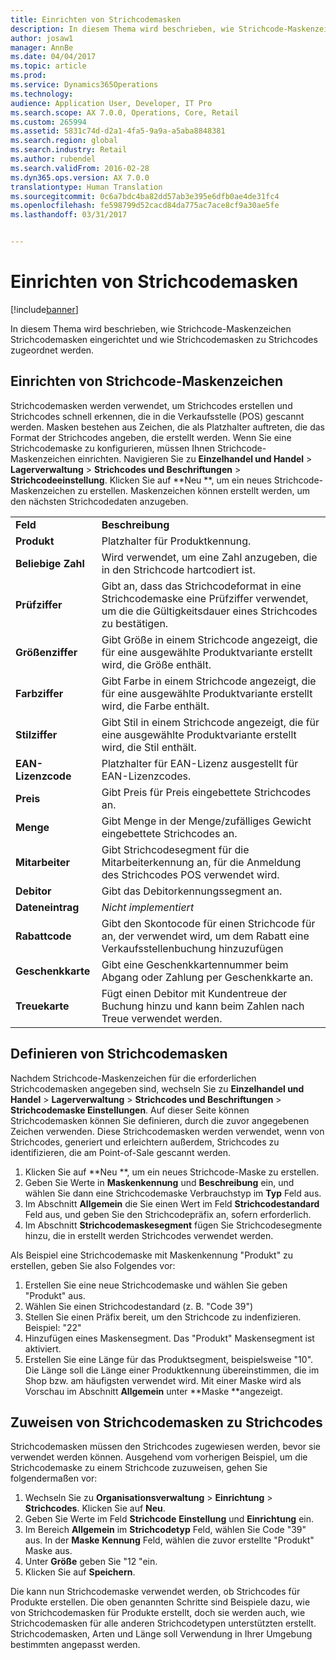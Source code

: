 ```yaml
---
title: Einrichten von Strichcodemasken
description: In diesem Thema wird beschrieben, wie Strichcode-Maskenzeichen Strichcodemasken eingerichtet und wie Strichcodemasken zu Strichcodes zugeordnet werden.
author: josaw1
manager: AnnBe
ms.date: 04/04/2017
ms.topic: article
ms.prod: 
ms.service: Dynamics365Operations
ms.technology: 
audience: Application User, Developer, IT Pro
ms.search.scope: AX 7.0.0, Operations, Core, Retail
ms.custom: 265994
ms.assetid: 5831c74d-d2a1-4fa5-9a9a-a5aba8848381
ms.search.region: global
ms.search.industry: Retail
ms.author: rubendel
ms.search.validFrom: 2016-02-28
ms.dyn365.ops.version: AX 7.0.0
translationtype: Human Translation
ms.sourcegitcommit: 0c6a7bdc4ba82dd57ab3e395e6dfb0ae4de31fc4
ms.openlocfilehash: fe598799d52cacd84da775ac7ace8cf9a30ae5fe
ms.lasthandoff: 03/31/2017


---
```


# <a name="set-up-bar-code-masks"></a>Einrichten von Strichcodemasken

[!include[banner](includes/banner.md)]


In diesem Thema wird beschrieben, wie Strichcode-Maskenzeichen Strichcodemasken eingerichtet und wie Strichcodemasken zu Strichcodes zugeordnet werden.

<a name="set-up-bar-code-mask-characters"></a>Einrichten von Strichcode-Maskenzeichen
-------------------------------

Strichcodemasken werden verwendet, um Strichcodes erstellen und Strichcodes schnell erkennen, die in die Verkaufsstelle (POS) gescannt werden. Masken bestehen aus Zeichen, die als Platzhalter auftreten, die das Format der Strichcodes angeben, die erstellt werden. Wenn Sie eine Strichcodemaske zu konfigurieren, müssen Ihnen Strichcode-Maskenzeichen einrichten. Navigieren Sie zu **Einzelhandel und Handel** &gt; **Lagerverwaltung** &gt; **Strichcodes und Beschriftungen** &gt; **Strichcodeeinstellung**. Klicken Sie auf **Neu **, um ein neues Strichcode-Maskenzeichen zu erstellen. Maskenzeichen können erstellt werden, um den nächsten Strichcodedaten anzugeben.

|                      |                                                                                                                 |
|----------------------|-----------------------------------------------------------------------------------------------------------------|
| **Feld**            | **Beschreibung**                                                                                                 |
| **Produkt**          | Platzhalter für Produktkennung.                                                                                     |
| **Beliebige Zahl**       | Wird verwendet, um eine Zahl anzugeben, die in den Strichcode hartcodiert ist.                                                  |
| **Prüfziffer**      | Gibt an, dass das Strichcodeformat in eine Strichcodemaske eine Prüfziffer verwendet, um die die Gültigkeitsdauer eines Strichcodes zu bestätigen. |
| **Größenziffer**       | Gibt Größe in einem Strichcode angezeigt, die für eine ausgewählte Produktvariante erstellt wird, die Größe enthält.                                 |
| **Farbziffer**      | Gibt Farbe in einem Strichcode angezeigt, die für eine ausgewählte Produktvariante erstellt wird, die Farbe enthält.                               |
| **Stilziffer**      | Gibt Stil in einem Strichcode angezeigt, die für eine ausgewählte Produktvariante erstellt wird, die Stil enthält.                             |
| **EAN-Lizenzcode** | Platzhalter für EAN-Lizenz ausgestellt für EAN-Lizenzcodes.                                                       |
| **Preis**            | Gibt Preis für Preis eingebettete Strichcodes an.                                                                   |
| **Menge**         | Gibt Menge in der Menge/zufälliges Gewicht eingebettete Strichcodes an.                                                |
| **Mitarbeiter**         | Gibt Strichcodesegment für die Mitarbeiterkennung an, für die Anmeldung des Strichcodes POS verwendet wird.                                  |
| **Debitor**         | Gibt das Debitorkennungssegment an.                                                                                  |
| **Dateneintrag**       | *Nicht implementiert*                                                                                          |
| **Rabattcode**    | Gibt den Skontocode für einen Strichcode für an, der verwendet wird, um dem Rabatt eine Verkaufsstellenbuchung hinzuzufügen             |
| **Geschenkkarte**        | Gibt eine Geschenkkartennummer beim Abgang oder Zahlung per Geschenkkarte an.                                               |
| **Treuekarte**     | Fügt einen Debitor mit Kundentreue der Buchung hinzu und kann beim Zahlen nach Treue verwendet werden.                             |

## <a name="define-bar-code-masks"></a>Definieren von Strichcodemasken
Nachdem Strichcode-Maskenzeichen für die erforderlichen Strichcodemasken angegeben sind, wechseln Sie zu **Einzelhandel und Handel** &gt; **Lagerverwaltung** &gt; **Strichcodes und Beschriftungen** &gt; **Strichcodemaske Einstellungen**. Auf dieser Seite können Strichcodemasken können Sie definieren, durch die zuvor angegebenen Zeichen verwenden. Diese Strichcodemasken werden verwendet, wenn von Strichcodes, generiert und erleichtern außerdem, Strichcodes zu identifizieren, die am Point-of-Sale gescannt werden.

1.  Klicken Sie auf **Neu **, um ein neues Strichcode-Maske zu erstellen.
2.  Geben Sie Werte in **Maskenkennung** und **Beschreibung** ein, und wählen Sie dann eine Strichcodemaske Verbrauchstyp im **Typ** Feld aus.
3.  Im Abschnitt **Allgemein** die Sie einen Wert im Feld **Strichcodestandard** Feld aus, und geben Sie den Strichcodepräfix an, sofern erforderlich.
4.  Im Abschnitt **Strichcodemaskesegment** fügen Sie Strichcodesegmente hinzu, die in erstellt werden Strichcodes verwendet werden.

Als Beispiel eine Strichcodemaske mit Maskenkennung "Produkt" zu erstellen, geben Sie also Folgendes vor:

1.  Erstellen Sie eine neue Strichcodemaske und wählen Sie geben "Produkt" aus.
2.  Wählen Sie einen Strichcodestandard (z. B. "Code 39")
3.  Stellen Sie einen Präfix bereit, um den Strichcode zu indenfizieren. Beispiel: "22"
4.  Hinzufügen eines Maskensegment. Das "Produkt" Maskensegment ist aktiviert.
5.  Erstellen Sie eine Länge für das Produktsegment, beispielsweise "10". Die Länge soll die Länge einer Produktkennung übereinstimmen, die im Shop bzw. am häufigsten verwendet wird. Mit einer Maske wird als Vorschau im Abschnitt **Allgemein** unter **Maske **angezeigt.

## <a name="assign-bar-code-masks-to-bar-codes"></a>Zuweisen von Strichcodemasken zu Strichcodes
Strichcodemasken müssen den Strichcodes zugewiesen werden, bevor sie verwendet werden können. Ausgehend vom vorherigen Beispiel, um die Strichcodemaske zu einem Strichcode zuzuweisen, gehen Sie folgendermaßen vor:

1.  Wechseln Sie zu **Organisationsverwaltung** &gt; **Einrichtung** &gt; **Strichcodes**. Klicken Sie auf **Neu**.
2.  Geben Sie Werte im Feld **Strichcode** **Einstellung** und **Einrichtung** ein.
3.  Im Bereich **Allgemein** im **Strichcodetyp** Feld, wählen Sie Code "39" aus. In der **Maske** **Kennung** Feld, wählen die zuvor erstellte "Produkt" Maske aus.
4.  Unter **Größe** geben Sie "12 "ein.
5.  Klicken Sie auf **Speichern**.

Die kann nun Strichcodemaske verwendet werden, ob Strichcodes für Produkte erstellen. Die oben genannten Schritte sind Beispiele dazu, wie von Strichcodemasken für Produkte erstellt, doch sie werden auch, wie Strichcodemasken für alle anderen Strichcodetypen unterstützten erstellt. Strichcodemasken, Arten und Länge soll Verwendung in Ihrer Umgebung bestimmten angepasst werden.




